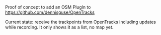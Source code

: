 Proof of concept to add an OSM PlugIn to https://github.com/dennisguse/OpenTracks

Current state: receive the trackpoints from OpenTracks including updates while recording.
It only shows it as a list, no map yet.
